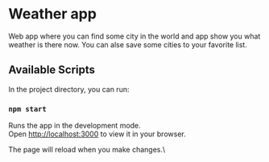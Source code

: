# Weather app

Web app where you can find some city in the world and app show you what weather is there now. You can alse save some cities to your favorite list.

## Available Scripts

In the project directory, you can run:

### `npm start`

Runs the app in the development mode.\
Open [http://localhost:3000](http://localhost:3000) to view it in your browser.

The page will reload when you make changes.\

